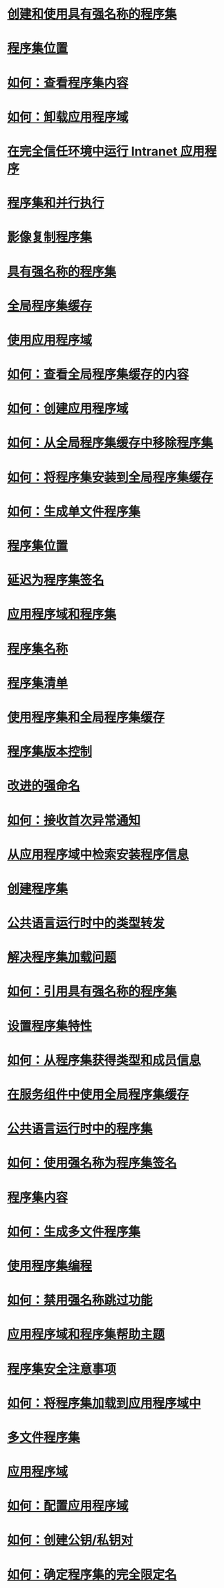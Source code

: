 # [创建和使用具有强名称的程序集](create-and-use-strong-named-assemblies.md)
# [程序集位置](assembly-placement.md)
# [如何：查看程序集内容](how-to-view-assembly-contents.md)
# [如何：卸载应用程序域](how-to-unload-an-application-domain.md)
# [在完全信任环境中运行 Intranet 应用程序](running-intranet-applications-in-full-trust.md)
# [程序集和并行执行](assemblies-and-side-by-side-execution.md)
# [影像复制程序集](shadow-copy-assemblies.md)
# [具有强名称的程序集](strong-named-assemblies.md)
# [全局程序集缓存](gac.md)
# [使用应用程序域](use.md)
# [如何：查看全局程序集缓存的内容](how-to-view-the-contents-of-the-gac.md)
# [如何：创建应用程序域](how-to-create-an-application-domain.md)
# [如何：从全局程序集缓存中移除程序集](how-to-remove-an-assembly-from-the-gac.md)
# [如何：将程序集安装到全局程序集缓存](how-to-install-an-assembly-into-the-gac.md)
# [如何：生成单文件程序集](how-to-build-a-single-file-assembly.md)
# [程序集位置](assembly-location.md)
# [延迟为程序集签名](delay-sign-assembly.md)
# [应用程序域和程序集](index.md)
# [程序集名称](assembly-names.md)
# [程序集清单](assembly-manifest.md)
# [使用程序集和全局程序集缓存](working-with-assemblies-and-the-gac.md)
# [程序集版本控制](assembly-versioning.md)
# [改进的强命名](enhanced-strong-naming.md)
# [如何：接收首次异常通知](how-to-receive-first-chance-exception-notifications.md)
# [从应用程序域中检索安装程序信息](retrieve-setup-information.md)
# [创建程序集](create-assemblies.md)
# [公共语言运行时中的类型转发](type-forwarding-in-the-common-language-runtime.md)
# [解决程序集加载问题](resolve-assembly-loads.md)
# [如何：引用具有强名称的程序集](how-to-reference-a-strong-named-assembly.md)
# [设置程序集特性](set-assembly-attributes.md)
# [如何：从程序集获得类型和成员信息](how-to-obtain-type-and-member-information-from-an-assembly.md)
# [在服务组件中使用全局程序集缓存](use-serviced-components-with-the-gac.md)
# [公共语言运行时中的程序集](assemblies-in-the-common-language-runtime.md)
# [如何：使用强名称为程序集签名](how-to-sign-an-assembly-with-a-strong-name.md)
# [程序集内容](assembly-contents.md)
# [如何：生成多文件程序集](how-to-build-a-multifile-assembly.md)
# [使用程序集编程](programming-with-assemblies.md)
# [如何：禁用强名称跳过功能](how-to-disable-the-strong-name-bypass-feature.md)
# [应用程序域和程序集帮助主题](application-domains-and-assemblies-how-to-topics.md)
# [程序集安全注意事项](assembly-security-considerations.md)
# [如何：将程序集加载到应用程序域中](how-to-load-assemblies-into-an-application-domain.md)
# [多文件程序集](multifile-assemblies.md)
# [应用程序域](application-domains.md)
# [如何：配置应用程序域](how-to-configure-an-application-domain.md)
# [如何：创建公钥/私钥对](how-to-create-a-public-private-key-pair.md)
# [如何：确定程序集的完全限定名](how-to-determine-assembly-fully-qualified-name.md)
